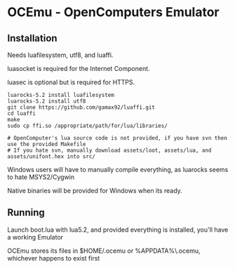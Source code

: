 OCEmu - OpenComputers Emulator
==============================

Installation
------------

Needs luafilesystem, utf8, and luaffi.

luasocket is required for the Internet Component.

luasec is optional but is required for HTTPS.

```
luarocks-5.2 install luafilesystem
luarocks-5.2 install utf8
git clone https://github.com/gamax92/luaffi.git
cd luaffi
make
sudo cp ffi.so /appropriate/path/for/lua/libraries/

# OpenComputer's lua source code is not provided, if you have svn then use the provided Makefile
# If you hate svn, manually download assets/loot, assets/lua, and assets/unifont.hex into src/
```

Windows users will have to manually compile everything, as luarocks seems to hate MSYS2/Cygwin

Native binaries will be provided for Windows when its ready.

Running
-------
Launch boot.lua with lua5.2, and provided everything is installed, you'll have a working Emulator

OCEmu stores its files in $HOME/.ocemu or %APPDATA%\\.ocemu, whichever happens to exist first
